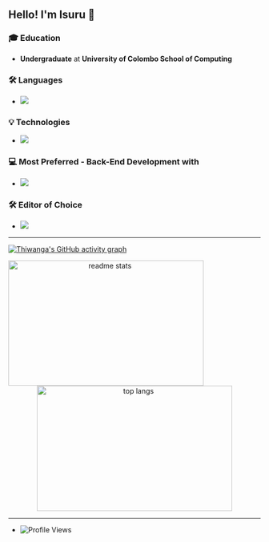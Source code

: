 ## Hello! I'm Isuru 👋

### 🎓 Education
- **Undergraduate** at **University of Colombo School of Computing**

### 🛠 Languages
- <img src="https://skillicons.dev/icons?i=c,html,css,javascript,mysql,php,java,python,r" />

### 💡 Technologies
- <img src="https://skillicons.dev/icons?i=mongodb,express,react,nodejs,npm,spring,materialui,firebase,qt,figma,git,github,postman" />

### 💻 Most Preferred - **Back-End Development with** 
- <img src="https://skillicons.dev/icons?i=mongodb,express,nodejs"/>

### 🛠 Editor of Choice
- <img src="https://skillicons.dev/icons?i=vscode,idea" />



---

[![Thiwanga's GitHub activity graph](https://github-readme-activity-graph.vercel.app/graph?username=Thiwanga123&theme=react-dark)](https://github.com/Thiwanga123/github-readme-activity-graph)

<div align="center">
<!--   <img src="https://github-readme-stats.vercel.app/api?username=isurunvn&show_icons=true&rank_icon=github&theme=transparent&hide=contribs,issues&count_private=true&hide_border=true" alt="Isuru's GitHub stats" /> -->
     <img width=390 height=250 align=left src="https://github-readme-stats.vercel.app/api?username=Thiwanga123&count_private=true&show_icons=true&theme=react&rank_icon=github&border_radius=10" alt="readme stats" />

  <img width=390 height=250  align-=right src="https://github-readme-stats.vercel.app/api/top-langs/?username=Thiwanga123&hide=HTML&langs_count=8&layout=compact&theme=react&border_radius=10&size_weight=0.5&count_weight=0.5&exclude_repo=github-readme-stats" alt="top langs" />
</div>

---

- ![Profile Views](https://komarev.com/ghpvc/?username=Thiwanga123&style=flat-square)
